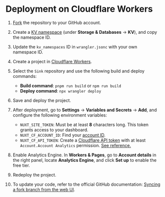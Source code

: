 # Deployment on Cloudflare Workers

1. [Fork](https://github.com/ccbikai/Sink/fork) the repository to your GitHub account.
2. Create a [KV namespace](https://developers.cloudflare.com/kv/) (under **Storage & Databases** -> **KV**), and copy the namespace ID.
3. Update the `kv_namespaces` ID in `wrangler.jsonc` with your own namespace ID.
4. Create a project in [Cloudflare Workers](https://developers.cloudflare.com/workers/).
5. Select the `Sink` repository and use the following build and deploy commands:
    - **Build command**: `pnpm run build` or `npm run build`
    - **Deploy command**: `npx wrangler deploy`

6. Save and deploy the project.
7. After deployment, go to **Settings** -> **Variables and Secrets** -> **Add**, and configure the following environment variables:
   - `NUXT_SITE_TOKEN`: Must be at least **8** characters long. This token grants access to your dashboard.
   - `NUXT_CF_ACCOUNT_ID`: Find your [account ID](https://developers.cloudflare.com/fundamentals/setup/find-account-and-zone-ids/).
   - `NUXT_CF_API_TOKEN`: Create a [Cloudflare API token](https://developers.cloudflare.com/fundamentals/api/get-started/create-token/) with at least `Account.Account Analytics` permission. [See reference.](https://developers.cloudflare.com/analytics/analytics-engine/sql-api/#authentication)

8. Enable Analytics Engine. In **Workers & Pages**, go to **Account details** in the right panel, locate **Analytics Engine**, and click **Set up** to enable the free tier.
9. Redeploy the project.
10. To update your code, refer to the official GitHub documentation: [Syncing a fork branch from the web UI](https://docs.github.com/pull-requests/collaborating-with-pull-requests/working-with-forks/syncing-a-fork-branch-from-the-web-ui).
